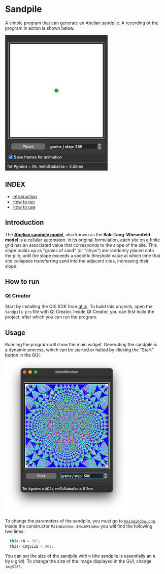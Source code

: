 # Sandpile
A simple program that can generate an Abelian sandpile. A recording of the program in action is shown below.

![](images/sandgif.gif)

## INDEX
 * [Introduction](#introduction)
 * [How to run](#how-to-run)
 * [How to use](#usage)


## Introduction
The [**Abelian sandpile model**](https://en.wikipedia.org/wiki/Abelian_sandpile_model), also known as the **Bak–Tang–Wiesenfeld model** is a cellular automaton. In its original formulation, each site on a finite grid has an associated value that corresponds to the slope of the pile. This slope builds up as "grains of sand" (or "chips") are randomly placed onto the pile, until the slope exceeds a specific threshold value at which time that site collapses transferring sand into the adjacent sites, increasing their slope. 


## How to run

### Qt Creator
Start by installing the Qt5 SDK from [qt.io](https://www.qt.io/download). 
To build this projects, open the `Sandpile.pro` file with Qt Creator. Inside Qt Creator, you can first build the project, after which you can run the program.


## Usage
Running the program will show the main widget. Generating the sandpile is a dynamic process, which can be started or halted by clicking the "Start" button in the GUI.
![](images/sandpile_GUI.png)

To change the parameters of the sandpile, you must go to [`mainwindow.cpp`](code/mainwindow.cpp). Inside the constructor `MainWindow::MainWindow` you will find the following two lines:

```cpp
  this->N = 301;
  this->imgSIZE = 601;
```

You can set the size of the sandpile with `N` (the sandpile is essentially an `N` by `N` grid).
To change the size of the image displayed in the GUI, change `imgSIZE`.
